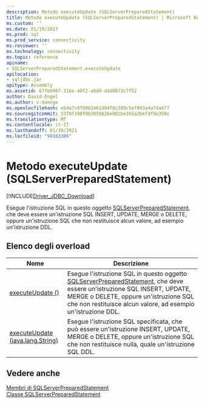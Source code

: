 ```yaml
---
description: Metodo executeUpdate (SQLServerPreparedStatement)
title: Metodo executeUpdate (SQLServerPreparedStatement) | Microsoft Docs
ms.custom: ''
ms.date: 01/19/2017
ms.prod: sql
ms.prod_service: connectivity
ms.reviewer: ''
ms.technology: connectivity
ms.topic: reference
apiname:
- SQLServerPreparedStatement.executeUpdate
apilocation:
- sqljdbc.jar
apitype: Assembly
ms.assetid: 677b0907-316e-40f2-a0d9-d4d0872c7f52
author: David-Engel
ms.author: v-daenge
ms.openlocfilehash: eb4a7c0f89b2461d04f8c209c5ef093a4a7da477
ms.sourcegitcommit: 33f0f190f962059826e002be165a2bef4f9e350c
ms.translationtype: MT
ms.contentlocale: it-IT
ms.lasthandoff: 01/30/2021
ms.locfileid: "99163386"
---
```

# <a name="executeupdate-method-sqlserverpreparedstatement"></a>Metodo executeUpdate (SQLServerPreparedStatement)
[!INCLUDE[Driver_JDBC_Download](../../../includes/driver_jdbc_download.md)]

  Esegue l'istruzione SQL in questo oggetto [SQLServerPreparedStatement](../../../connect/jdbc/reference/sqlserverpreparedstatement-class.md), che deve essere un'istruzione SQL INSERT, UPDATE, MERGE o DELETE, oppure un'istruzione SQL che non restituisce alcun valore, ad esempio un'istruzione DDL.  
  
## <a name="overload-list"></a>Elenco degli overload  
  
|Nome|Descrizione|  
|----------|-----------------|  
|[executeUpdate ()](../../../connect/jdbc/reference/executeupdate-method.md)|Esegue l'istruzione SQL in questo oggetto [SQLServerPreparedStatement](../../../connect/jdbc/reference/sqlserverpreparedstatement-class.md), che deve essere un'istruzione SQL INSERT, UPDATE, MERGE o DELETE, oppure un'istruzione SQL che non restituisce alcun valore, ad esempio un'istruzione DDL.|  
|[executeUpdate (java.lang.String)](../../../connect/jdbc/reference/executeupdate-method-java-lang-string.md)|Esegue l'istruzione SQL specificata, che può essere un'istruzione INSERT, UPDATE, MERGE o DELETE, oppure un'istruzione SQL che non restituisce nulla, quale un'istruzione SQL DDL.|  
  
## <a name="see-also"></a>Vedere anche  
 [Membri di SQLServerPreparedStatement](../../../connect/jdbc/reference/sqlserverpreparedstatement-members.md)   
 [Classe SQLServerPreparedStatement](../../../connect/jdbc/reference/sqlserverpreparedstatement-class.md)  
  
  

